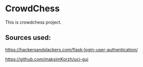 # CrowdChess
This is crowdchess project.

## Sources used:
https://hackersandslackers.com/flask-login-user-authentication/

https://github.com/maksimKorzh/uci-gui
